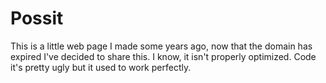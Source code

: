 # Possit
This is a little web page I made some years ago, now that the domain has expired I've decided to share this. I know, it isn't properly optimized. Code it's pretty ugly but it used to work perfectly.
